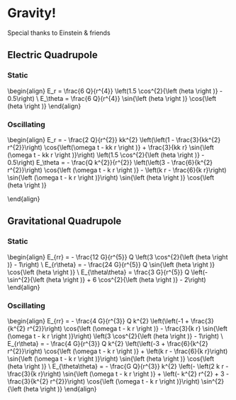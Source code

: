 # Gravity!
Special thanks to Einstein & friends

## Electric Quadrupole

### Static

\begin{align}
	E_r = \frac{6 Q}{r^{4}} \left(1.5 \cos^{2}{\left (heta \right )} - 0.5\right) \\
	E_\theta = \frac{6 Q}{r^{4}} \sin{\left (heta \right )} \cos{\left (heta \right )}
\end{align}

### Oscillating

\begin{align}
	E_r = - \frac{2 Q}{r^{2}} kk^{2} \left(\left(1 - \frac{3}{kk^{2} r^{2}}\right) \cos{\left(\omega t - kk r \right )} + \frac{3}{kk r} \sin{\left (\omega t - kk r \right )}\right) \left(1.5 \cos^{2}{\left (heta \right )} - 0.5\right)
  E_\theta = - \frac{Q k^{2}}{r^{2}} \left(\left(3 - \frac{6}{k^{2} r^{2}}\right) \cos{\left (\omega t - k r \right )} - \left(k r - \frac{6}{k r}\right) \sin{\left (\omega t - k r \right )}\right) \sin{\left (heta \right )} \cos{\left (heta \right )}

\end{align}


## Gravitational Quadrupole

### Static

\begin{align}
    E_{rr} = - \frac{12 G}{r^{5}} Q \left(3 \cos^{2}{\left (heta \right )} - 1\right) \\
    E_{r\theta} = - \frac{24 G}{r^{5}} Q \sin{\left (heta \right )} \cos{\left (heta \right )} \\
    E_{\theta\theta} = \frac{3 G}{r^{5}} Q \left(- \sin^{2}{\left (heta \right )} + 6 \cos^{2}{\left (heta \right )} - 2\right)
\end{align}

### Oscillating

\begin{align}
    E_{rr} = - \frac{4 G}{r^{3}} Q k^{2} \left(\left(-1 + \frac{3}{k^{2} r^{2}}\right) \cos{\left (\omega t - k r \right )} - \frac{3}{k r} \sin{\left (\omega t - k r \right )}\right) \left(3 \cos^{2}{\left (heta \right )} - 1\right) \\
    E_{r\theta} = - \frac{4 G}{r^{3}} Q k^{2} \left(\left(-3 + \frac{6}{k^{2} r^{2}}\right) \cos{\left (\omega t - k r \right )} + \left(k r - \frac{6}{k r}\right) \sin{\left (\omega t - k r \right )}\right) \sin{\left (heta \right )} \cos{\left (heta \right )} \\
    E_{\theta\theta} = - \frac{G Q}{r^{3}} k^{2} \left(- \left(2 k r - \frac{3}{k r}\right) \sin{\left (\omega t - k r \right )} + \left(- k^{2} r^{2} + 3 - \frac{3}{k^{2} r^{2}}\right) \cos{\left (\omega t - k r \right )}\right) \sin^{2}{\left (heta \right )}
\end{align}
